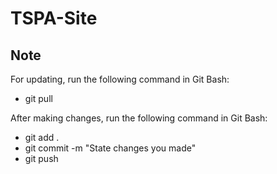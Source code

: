 # TSPA-Site

## Note
For updating, run the following command in Git Bash:
- git pull

After making changes, run the following command in Git Bash:
- git add .
- git commit -m "State changes you made"
- git push
